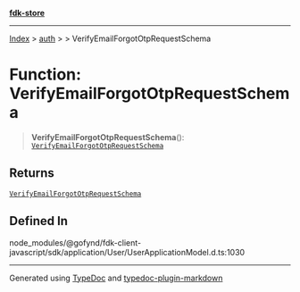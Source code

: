 [**fdk-store**](../../../README.md)
***

[Index](../../../API.md) > [auth](../../README.md) > [<internal>](../README.md) > VerifyEmailForgotOtpRequestSchema

# Function: VerifyEmailForgotOtpRequestSchema

> **VerifyEmailForgotOtpRequestSchema**(): [`VerifyEmailForgotOtpRequestSchema`](../type-aliases/type-alias.VerifyEmailForgotOtpRequestSchema.md)

## Returns

[`VerifyEmailForgotOtpRequestSchema`](../type-aliases/type-alias.VerifyEmailForgotOtpRequestSchema.md)

## Defined In

node\_modules/@gofynd/fdk-client-javascript/sdk/application/User/UserApplicationModel.d.ts:1030

***
Generated using [TypeDoc](https://typedoc.org/) and [typedoc-plugin-markdown](https://www.npmjs.com/package/typedoc-plugin-markdown)
